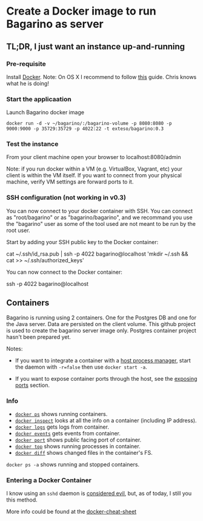 # Create a Docker image to run Bagarino as server 

## TL;DR, I just want an instance up-and-running

### Pre-requisite
Install [Docker](https://docs.docker.com/installation/).
Note: On OS X I recommend to follow [this](http://viget.com/extend/how-to-use-docker-on-os-x-the-missing-guide) guide. Chris knows what he is doing!

### Start the applicaation
Launch Bagarino docker image
```
docker run -d -v ~/bagarino/:/bagarino-volume -p 8080:8080 -p 9000:9000 -p 35729:35729 -p 4022:22 -t exteso/bagarino:0.3
```

### Test the instance
From your client machine open your browser to localhost:8080/admin

Note: if you run docker within a VM (e.g. VirtualBox, Vagrant, etc) your client is within the VM itself. If you want to connect from your physical machine, verify VM settings are forward ports to it.

### SSH configuration (not working in v0.3)
You can now connect to your docker container with SSH. You can connect as "root/bagarino" or as "bagarino/bagarino", and we recommand you use the "bagarino" user as some of the tool used are not meant to be run by the root user.

Start by adding your SSH public key to the Docker container:

cat ~/.ssh/id_rsa.pub | ssh -p 4022 bagarino@localhost 'mkdir ~/.ssh && cat >> ~/.ssh/authorized_keys'

You can now connect to the Docker container:

ssh -p 4022 bagarino@localhost

## Containers

Bagarino is running using 2 containers. One for the Postgres DB and one for the Java server. Data are persisted on the client volume.
This github project is used to create the bagarino server image only. Postgres container project hasn't been prepared yet.

Notes:
* If you want to integrate a container with a [host process manager](http://docs.docker.io/use/host_integration/), start the daemon with `-r=false` then use `docker start -a`.

* If you want to expose container ports through the host, see the [exposing ports](https://github.com/wsargent/docker-cheat-sheet#exposing-ports) section.


### Info

* [`docker ps`](http://docs.docker.io/reference/commandline/cli/#ps) shows running containers.
* [`docker inspect`](http://docs.docker.io/reference/commandline/cli/#inspect) looks at all the info on a container (including IP address).
* [`docker logs`](http://docs.docker.io/reference/commandline/cli/#logs) gets logs from container.
* [`docker events`](http://docs.docker.io/reference/commandline/cli/#events) gets events from container.
* [`docker port`](http://docs.docker.io/reference/commandline/cli/#port) shows public facing port of container.
* [`docker top`](http://docs.docker.io/reference/commandline/cli/#top) shows running processes in container.
* [`docker diff`](http://docs.docker.io/reference/commandline/cli/#diff) shows changed files in the container's FS.

`docker ps -a` shows running and stopped containers.

### Entering a Docker Container

I know using an `sshd` daemon is [considered evil](http://jpetazzo.github.io/2014/06/23/docker-ssh-considered-evil/), but, as of today, I still you this method.

More info could be found at the [docker-cheat-sheet](https://raw.githubusercontent.com/wsargent/docker-cheat-sheet/master)

